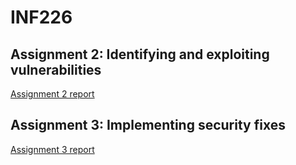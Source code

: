 # INF226

## Assignment 2: Identifying and exploiting vulnerabilities
[Assignment 2 report](https://github.com/kajakiberg/INF226/blob/main/assignment-2/Mandatory%20assignment%202.pdf)

## Assignment 3: Implementing security fixes
[Assignment 3 report](https://github.com/kajakiberg/INF226/blob/main/assignment-3/inshare/ASSIGNMENT-3.md)
